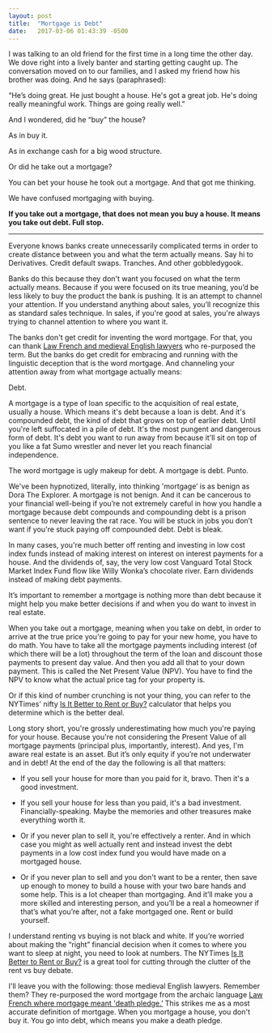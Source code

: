 ```yaml
---
layout: post
title:  "Mortgage is Debt"
date:   2017-03-06 01:43:39 -0500
---
```

I was talking to an old friend for the first time in a long time the other day. We dove right into a lively banter and starting getting caught up. The conversation moved on to our families, and I asked my friend how his brother was doing. And he says (paraphrased):

“He’s doing great. He just bought a house. He's got a great job. He's doing really meaningful work. Things are going really well.”

And I wondered, did he “buy” the house?

As in buy it.

As in exchange cash for a big wood structure.

Or did he take out a mortgage?

You can bet your house he took out a mortgage. And that got me thinking.

We have confused mortgaging with buying.

**If you take out a mortgage, that does not mean you buy a house. It means you take out debt. Full stop.**

<hr>

Everyone knows banks create unnecessarily complicated terms in order to create distance between you and what the term actually means. Say hi to Derivatives. Credit default swaps. Tranches. And other gobbledygook.

Banks do this because they don't want you focused on what the term actually means. Because if you were focused on its true meaning, you’d be less likely to buy the product the bank is pushing. It is an attempt to channel your attention. If you understand anything about sales, you’ll recognize this as standard sales technique. In sales, if you're good at sales, you're always trying to channel attention to where you want it.

The banks don't get credit for inventing the word mortgage. For that, you can thank [Law French and medieval English lawyers](https://en.wikipedia.org/wiki/Mortgage_loan) who re-purposed the term. But the banks do get credit for embracing and running with the linguistic deception that is the word mortgage. And channeling your attention away from what mortgage actually means:

Debt.

A mortgage is a type of loan specific to the acquisition of real estate, usually a house. Which means it's debt because a loan is debt. And it's compounded debt, the kind of debt that grows on top of earlier debt. Until you're left suffocated in a pile of debt. It's the most pungent and dangerous form of debt. It's debt you want to run away from because it'll sit on top of you like a fat Sumo wrestler and never let you reach financial independence.

The word mortgage is ugly makeup for debt. A mortgage is debt. Punto.

We've been hypnotized, literally, into thinking 'mortgage’ is as benign as Dora The Explorer. A mortgage is not benign. And it can be cancerous to your financial well-being if you’re not extremely careful in how you handle a mortgage because debt compounds and compounding debt is a prison sentence to never leaving the rat race. You will be stuck in jobs you don’t want if you're stuck paying off compounded debt. Debt is bleak.

In many cases, you're much better off renting and investing in low cost index funds instead of making interest on interest on interest payments for a house. And the dividends of, say, the very low cost Vanguard Total Stock Market Index Fund flow like Willy Wonka’s chocolate river. Earn dividends instead of making debt payments.

It’s important to remember a mortgage is nothing more than debt because it might help you make better decisions if and when you do want to invest in real estate.

When you take out a mortgage, meaning when you take on debt, in order to arrive at the true price you're going to pay for your new home, you have to do math. You have to take all the mortgage payments including interest (of which there will be a lot) throughout the term of the loan and discount those payments to present day value. And then you add all that to your down payment. This is called the Net Present Value (NPV). You have to find the NPV to know what the actual price tag for your property is.

Or if this kind of number crunching is not your thing, you can refer to the NYTimes' nifty [Is It Better to Rent or Buy?](https://www.nytimes.com/interactive/2014/upshot/buy-rent-calculator.html) calculator that helps you determine which is the better deal.

Long story short, you're grossly underestimating how much you're paying for your house. Because you're not considering the Present Value of all mortgage payments (principal plus, importantly, interest). And yes, I'm aware real estate is an asset. But it’s only equity if you’re not underwater and in debt! At the end of the day the following is all that matters:

* If you sell your house for more than you paid for it, bravo. Then it's a good investment.

* If you sell your house for less than you paid, it's a bad investment. Financially-speaking. Maybe the memories and other treasures make everything worth it.

* Or if you never plan to sell it, you're effectively a renter. And in which case you might as well actually rent and instead invest the debt payments in a low cost index fund you would have made on a mortgaged house.

* Or if you never plan to sell and you don't want to be a renter, then save up enough to money to build a house with your two bare hands and some help. This is a lot cheaper than mortgaging. And it’ll make you a more skilled and interesting person, and you’ll be a real a homeowner if that’s what you’re after, not a fake mortgaged one. Rent or build yourself.

I understand renting vs buying is not black and white. If you’re worried about making the “right” financial decision when it comes to where you want to sleep at night, you need to look at numbers. The NYTimes [Is It Better to Rent or Buy?](https://www.nytimes.com/interactive/2014/upshot/buy-rent-calculator.html) is a great tool for cutting through the clutter of the rent vs buy debate.  

I'll leave you with the following: those medieval English lawyers. Remember them? They re-purposed the word mortgage from the archaic language [Law French where mortgage meant 'death pledge.’](https://en.wikipedia.org/wiki/Mortgage_loan) This strikes me as a most accurate definition of mortgage. When you mortgage a house, you don't buy it. You go into debt, which means you make a death pledge.
